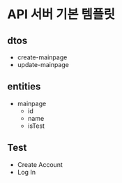 # API 서버 기본 템플릿

## dtos
- create-mainpage
- update-mainpage

## entities
- mainpage
    - id
    - name
    - isTest

## Test
- Create Account
- Log In
